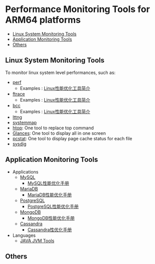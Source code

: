 # Performance Monitoring Tools for ARM64 platforms

* [Linux System Monitoring Tools](#1)
* [Application Monitoring Tools](#2)
* [Others](#3)

## <a name="1">Linux System Monitoring Tools</a>
To monitor linux system level performances, such as:
  - [perf](https://github.com/sjtuhjh/perftools/tree/master/perf)
    - Examples : [Linux性能优化工具简介](https://github.com/sjtuhjh/perfdocs/blob/master/Linux%E6%80%A7%E8%83%BD%E4%BC%98%E5%8C%96%E5%B7%A5%E5%85%B7%E7%AE%80%E4%BB%8B.pdf) 
  - [ftrace](https://github.com/sjtuhjh/perftools/tree/master/ftrace)
      - Examples : [Linux性能优化工具简介](https://github.com/sjtuhjh/perfdocs/blob/master/Linux%E6%80%A7%E8%83%BD%E4%BC%98%E5%8C%96%E5%B7%A5%E5%85%B7%E7%AE%80%E4%BB%8B.pdf)
  - [bcc](https://github.com/sjtuhjh/perftools/tree/master/bcc)
      - Examples : [Linux性能优化工具简介](https://github.com/sjtuhjh/perfdocs/blob/master/Linux%E6%80%A7%E8%83%BD%E4%BC%98%E5%8C%96%E5%B7%A5%E5%85%B7%E7%AE%80%E4%BB%8B.pdf)
  - [lttng](https://github.com/sjtuhjh/perftools/tree/master/lttng)
  - [systemmap](https://github.com/sjtuhjh/perftools/tree/master/systemmap)
  - [htop](https://github.com/sjtuhjh/perftools/blob/master/general/common/htop_setup.sh): One tool to replace top command
  - [Glances](https://github.com/sjtuhjh/perftools/blob/master/general/common/glances_setup.sh): One tool to display all in one screen
  - [pcstat](https://github.com/sjtuhjh/perftools/blob/master/general/common/pcstat_setup.sh): One tool to display page cache status for each file
  - [sysdig](https://github.com/draios/sysdig/wiki/)

## <a name="2">Application Monitoring Tools</a>
  - Applications
    - [MySQL](https://github.com/sjtuhjh/perftools/tree/master/apptools/mysql)
      - [MySQL性能优化手册](https://github.com/sjtuhjh/perfdocs/blob/master/MySQL%E6%80%A7%E8%83%BD%E4%BC%98%E5%8C%96.pdf)
    - [MariaDB](https://github.com/sjtuhjh/perftools/tree/master/apptools/mariadb)
      - [MariaDB性能优化手册](https://github.com/sjtuhjh/perfdocs/blob/master/MySQL%E6%80%A7%E8%83%BD%E4%BC%98%E5%8C%96.pdf)
    - [PostgreSQL](https://github.com/sjtuhjh/perftools/tree/master/apptools/postgresql)
      - [PostgreSQL性能优化手册](https://github.com/sjtuhjh/perfdocs/blob/master/PostgreSQL%E6%80%A7%E8%83%BD%E4%BC%98%E5%8C%96.pdf)
    - [MongoDB](https://github.com/sjtuhjh/perftools/tree/master/apptools/mongodb)
      - [MongoDB性能优化手册](https://github.com/sjtuhjh/perfdocs/blob/master/MongoDB%E6%80%A7%E8%83%BD%E4%BC%98%E5%8C%96.pdf)
    - [Cassandra](https://github.com/sjtuhjh/perftools/tree/master/apptools/cassandra)
      - [Cassandra性优化手册](https://github.com/sjtuhjh/perfdocs/blob/master/Cassandra%E6%80%A7%E8%83%BD%E4%BC%98%E5%8C%96.pdf)
  - Languages
    - [JAVA JVM Tools](https://github.com/aragozin/jvm-tools)
 
## <a name="3">Others</a>
